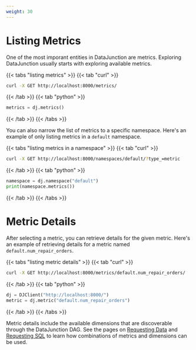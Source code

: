 ```yaml
---
weight: 30
---
```


# Listing Metrics

One of the most imporant entities in DataJunction are metrics. Exploring DataJunction usually starts with
exploring available metrics.    

{{< tabs "listing metrics" >}}
{{< tab "curl" >}}
```sh
curl -X GET http://localhost:8000/metrics/
```
{{< /tab >}}
{{< tab "python" >}}

```py
metrics = dj.metrics()
```
{{< /tab >}}
{{< /tabs >}}

You can also narrow the list of metrics to a specific namespace. Here's an example of only listing metrics in a `default`
namespace.

{{< tabs "listing metrics in a namespace" >}}
{{< tab "curl" >}}
```sh
curl -X GET http://localhost:8000/namespaces/default/?type_=metric
```
{{< /tab >}}
{{< tab "python" >}}
```py
namespace = dj.namespace("default")
print(namespace.metrics())
```
{{< /tab >}}
{{< /tabs >}}

# Metric Details

After selecting a metric, you can retrieve details for the given metric. Here's an example of retrieving
details for a metric named `default.num_repair_orders`.

{{< tabs "listing metric details" >}}
{{< tab "curl" >}}
```sh
curl -X GET http://localhost:8000/metrics/default.num_repair_orders/
```
{{< /tab >}}
{{< tab "python" >}}
```py
dj = DJClient("http://localhost:8000/")
metric = dj.metric("default.num_repair_orders")
```
{{< /tab >}}
{{< /tabs >}}

Metric details include the available dimensions that are discoverable through the DataJunction DAG. See the pages on
[Requesting Data](../requesting-data) and [Requesting SQL](../requesting-sql) to learn how combinations of metrics
and dimensions can be used.